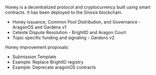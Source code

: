 Honey is a decentralized protocol and cryptocurrency built using smart contracts. It has been deployed to the Gnosis blockchain. 

* Honey Issuance, Common Pool Distribution, and Governance  - AragonOS and Gardens v1
* Celeste Dispute Resolution - BrightID and Aragon Court
* Topic specific funding and signaling - Gardens v2

Honey improvement proposals:
* Submission Template
* Example: Replace BrightID registry
* Example: Deprecate aragonOS contracts
